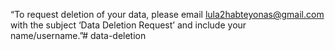 “To request deletion of your data, please email lula2habteyonas@gmail.com with the subject ‘Data Deletion Request’ and include your name/username.”# data-deletion
